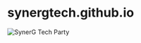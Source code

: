 # synergtech.github.io
![SynerG Tech Party](https://cloud.githubusercontent.com/assets/1687568/18940459/027c5614-8626-11e6-95fc-8fef60eee9ca.png "synerG Tech Party")

